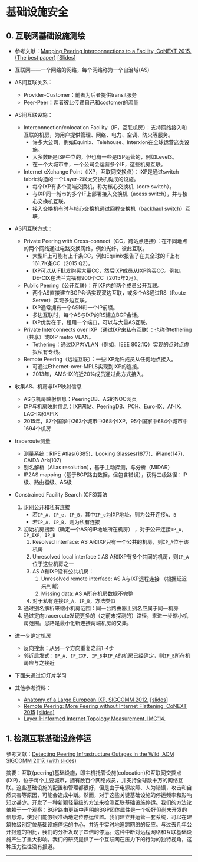 # 基础设施安全


## 0. 互联网基础设施测绘

- 参考文献：[Mapping Peering Interconnections to a Facility, CoNEXT 2015. (The best paper)](https://www.caida.org/publications/papers/2015/mapping_peering_interconnections/mapping_peering_interconnections.pdf) [[Slides]](http://www.caida.org/publications/presentations/2015/mapping_peering_interconnections_conext/mapping_peering_interconnections_conext.pdf)

- 互联网——一个网络的网络，每个网络称为一个自治域(AS)
- AS间互联关系：
	- Provider-Customer：前者为后者提供transit服务
	- Peer-Peer：两者彼此传递自己和costomer的流量
- AS间互联设施：
	- Interconnection/colocation Facility（IF，互联机房）：支持网络接入和互联的机房，为用户提供管理、网络、电力、空调、防火等服务。
		- 许多大公司，例如Equinix、Telehouse、Interxion在全球运营这类设施。
		- 大多数IF是ISP中立的，但也有一些是ISP运营的，例如Level3。
		- 在一个大城市中，一个公司会运营多个IF，这些机房互联。
	- Internet eXchange Point（IXP，互联网交换点）：IXP是通过switch fabric构造的一个Layer-2以太交换机构成的设施。
		- 每个IXP有多个高端交换机，称为核心交换机（core switch）。
		- 与IXP同一城市的多个IF上部署接入交换机（acess switch），并与核心交换机互联。
		- 接入交换机有时与核心交换机通过回程交换机（backhaul switch）互联。
- AS间互联方式：
	- Private Peering with Cross-connect（CC，跨站点连接）：在不同地点的两个网络通过电路交换网络，例如光纤，彼此互联。
		- 大型IF上可能有上千条CC，例如Equinix报告了在其全球的IF上有161.7K条CC（2015 Q2）。
		- IXP可以从IF批发购买大量CC，然后IXP成员从IXP购买CC。例如，DE-CIX在法兰克福有900个CC（2015年2月）。
	- Public Peering（公开互联）：在IXP内的两个成员公开互联。
		- 两个AS直接建立BGP会话实现双边互联，或多个AS通过RS（Route Server）实现多边互联。
		- IXP通常拥有一个ASN和一个IP前缀。
		- 多边互联时，每个AS与IXP的RS建立BGP会话。
		- IXP优势在于，租用一个端口，可以与大量AS互联。
	- Private Interconnects over IXP（通过IXP来私有互联）：也称作tethering（共享）或IXP metro VLAN。 
		- Tethering：通过IXP内VLAN（例如，IEEE 802.1Q）实现的点对点虚拟私有专线。
	- Remote Peering（远程互联）：一些IXP允许成员从任何地点接入。
		- 可通过Ethernet-over-MPLS实现到IXP的连接。
		- 2013年，AMS-IX的近20%成员通过此方式接入。
- 收集AS、机房与IXP映射信息
	- AS与机房映射信息：PeeringDB、AS的NOC网页
	- IXP与机房映射信息：IXP网站、PeeringDB、PCH、Euro-IX、Af-IX、LAC-IX和APIX
	- 2015年，87个国家中263个城市中368个IXP，95个国家中684个城市中1694个机房
- traceroute测量
	- 测量系统：RIPE Atlas(6385)、Looking Glasses(1877)、iPlane(147)、CAIDA Ark(107)
	- 别名解析（Alias resolution），基于主动探测，与分析（MIDAR）
	- IP2AS mapping（基于BGP路由数据，但包含错误），获得三级路径：IP级、路由器级、AS级
- Constrained Facility Search (CFS)算法
	1. 识别公开和私有连接
		- 若`IP_A, IP_e, IP_B`，其中`IP_e`为IXP地址，则为公开连接`A, B`
		- 若`IP_A, IP_B`，则为私有连接
	2. 初始机房搜索（确定一个AS的IP地址所在机房） ，对于公开连接`IP_A, IP_IXP, IP_B`
		1. Resolved interface: AS A和IXP只有一个公共的机房，则`IP_A`位于该机房
		2. Unresolved local interface：AS A和IXP有多个共同的机房，则`IP_A`位于这些机房之一
		3. AS A和IXP没有公共机房：
			1. Unresolved remote interface: AS A与IXP远程连接 （根据延迟来判断） 
			2. Missing data: AS A所在机房数据不完整
		4. 对于私有连接`IP_A, IP_B`，方法类似
	3. 通过别名解析来缩小机房范围：同一台路由器上别名应属于同一机房 
	4. 通过定向traceroute发现更多的（之前未探测的）路径，来进一步缩小机房范围。思路是最小化新连接两端机房的交集。 
- 进一步确定机房
	- 反向搜索：从另一个方向重复之前1-4步
	- 邻近启发式：`IP_A, IP_IXP, IP_B`中`IP_A`的机房已经确定，则`IP_B`所在机房应与之接近
- 下面来通过幻灯片学习

- 其他参考资料：
	- [Anatomy of a Large European IXP, SIGCOMM 2012.](https://www.cs.rutgers.edu/~badri/552dir/papers/meas/ager2012.pdf) [[slides]](http://www.caida.org/workshops/wie/1412/slides/wie2014_icastro.pdf)
	- [Remote Peering: More Peering without Internet Flattening. CoNEXT 2015](http://conferences2.sigcomm.org/co-next/2014/CoNEXT_papers/p185.pdf) [[slides]](http://www.caida.org/workshops/wie/1412/slides/wie2014_icastro.pdf)
	- [Layer 1-Informed Internet Topology Measurement. IMC'14.]()



## 1. 检测互联基础设施停运

参考文献：[Detecting Peering Infrastructure Outages in the Wild, ACM SIGCOMM 2017. (with slides)](http://www.caida.org/publications/presentations/2017/detecting_peering_infrastructure_outages_ucla/)

摘要：互联(peering)基础设施，即主机托管设施(colocation)和互联网交换点(IXP)，位于每个主要城市，拥有数百个网络成员，并支持全球数十万的网络互联。这些基础设施的配置和管理都很好，但是由于电源故障、人为错误，攻击和自然灾害等原因，可能会造成中断。然而，对于这些关键基础设施的停运频率和影响知之甚少。开发了一种新颖轻量级的方法来检测互联基础设施停运。我们的方法论依赖于一个观察：BGP路由更新中声明的BGP团体属性是一个极好但尚未开发的信息源，使我们能够很准确地定位停运位置。我们建立并运营一套系统，可以在建筑物级别定位基础设施停运的中心，并近乎实时地追踪网络的反应。与过去几年公开报道的相比，我们的分析发现了四倍的停运。这种中断对远程网络和互联基础设施产生了重大影响。我们的研究提供了一个互联网在压力下的行为的独特视角，这种压力往往没有报道。



----

